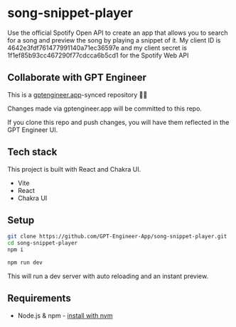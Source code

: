 # song-snippet-player

Use the official Spotify Open API to create an app that allows you to search for a song and preview the song by playing a snippet of it. My client ID is 4642e3fdf761477991140a71ec36597e and my client secret is 1f1ef85b93cc467290f77cdcca6b5cd1 for the Spotify Web API

## Collaborate with GPT Engineer

This is a [gptengineer.app](https://gptengineer.app)-synced repository 🌟🤖

Changes made via gptengineer.app will be committed to this repo.

If you clone this repo and push changes, you will have them reflected in the GPT Engineer UI.

## Tech stack

This project is built with React and Chakra UI.

- Vite
- React
- Chakra UI

## Setup

```sh
git clone https://github.com/GPT-Engineer-App/song-snippet-player.git
cd song-snippet-player
npm i
```

```sh
npm run dev
```

This will run a dev server with auto reloading and an instant preview.

## Requirements

- Node.js & npm - [install with nvm](https://github.com/nvm-sh/nvm#installing-and-updating)
